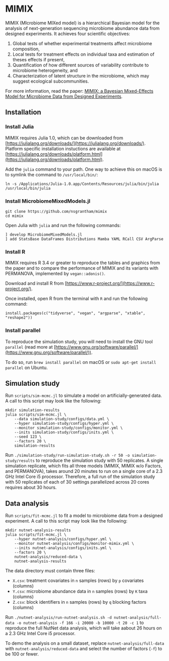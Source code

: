 # MIMIX

MIMIX (MIcrobiome MIXed model) is a hierarchical Bayesian model for the analysis of next-generation sequencing microbiome abundance data from designed experiments. It achieves four scientific objectives:

1. Global tests of whether experimental treatments affect microbiome composition, 
2. Local tests for treatment effects on individual taxa and estimation of theses effects if present,
3. Quantification of how different sources of variability contribute to microbiome heterogeneity, and
4. Characterization of latent structure in the microbiome, which may suggest ecological subcommunities.

For more information, read the paper: [MIMIX: a Bayesian Mixed-Effects Model for Microbiome Data from Designed Experiments](https://arxiv.org/abs/1703.07747).

## Installation

### Install Julia

MIMIX requires Julia 1.0, which can be downloaded from [https://julialang.org/downloads/](https://julialang.org/downloads/). Platform specific installation instuctions are available at [https://julialang.org/downloads/platform.html](https://julialang.org/downloads/platform.html).

Add the `julia` command to your path. One way to achieve this on macOS is to symlink the command to `/usr/local/bin/`:

```
ln -s /Applications/Julia-1.0.app/Contents/Resources/julia/bin/julia /usr/local/bin/julia
```

### Install MicrobiomeMixedModels.jl

```
git clone https://github.com/nsgrantham/mimix
cd mimix
```

Open Julia with `julia` and run the following commands:

```
] develop MicrobiomeMixedModels.jl
] add StatsBase DataFrames Distributions Mamba YAML RCall CSV ArgParse
```


### Install R

MIMIX requires R 3.4 or greater to reproduce the tables and graphics from the paper and to compare the performance of MIMIX and its variants with PERMANOVA, implemented by `vegan::adonis()`.

Download and install R from [https://www.r-project.org/](https://www.r-project.org/).

Once installed, open R from the terminal with `R` and run the following command:

```
install.packages(c("tidyverse", "vegan", "argparse", "xtable", "reshape2"))
```

### Install parallel

To reproduce the simulation study, you will need to install the GNU tool `parallel` (read more at [https://www.gnu.org/software/parallel/](https://www.gnu.org/software/parallel/)).

To do so, run `brew install parallel` on macOS or `sudo apt-get install parallel` on Ubuntu.


## Simulation study

Run `scripts/sim-mcmc.jl` to simulate a model on artificially-generated data. A call to this script may look like the following:

```
mkdir simulation-results
julia scripts/sim-mcmc.jl \
    --data simulation-study/configs/data.yml \
    --hyper simulation-study/configs/hyper.yml \
    --monitor simulation-study/configs/monitor.yml \
    --inits simulation-study/configs/inits.yml \
    --seed 123 \
    --factors 20 \
    simulation-results
```

Run `./simulation-study/run-simulation-study.sh -r 50 -o simulation-study/results` to reproduce the simulation study with 50 replicates. A single simulation replicate, which fits all three models (MIMIX, MIMIX w/o Factors, and PERMANOVA), takes around 20 minutes to run on a single core of a 2.3 GHz Intel Core i5 processor. Therefore, a full run of the simulation study with 50 replicates of each of 30 settings parallelized across 20 cores requires about 30 hours.


## Data analysis

Run `scripts/fit-mcmc.jl` to fit a model to microbiome data from a designed experiment. A call to this script may look like the following:

```
mkdir nutnet-analysis-results
julia scripts/fit-mcmc.jl \
    --hyper nutnet-analysis/configs/hyper.yml \
    --monitor nutnet-analysis/configs/monitor-mimix.yml \
    --inits nutnet-analysis/configs/inits.yml \
    --factors 20 \
    nutnet-analysis/reduced-data \
    nutnet-analysis-results
```

The data directory must contain three files:
- `X.csv`: treatment covariates in `n` samples (rows) by `p` covariates (columns)
- `Y.csv`: microbiome abundance data in `n` samples (rows) by `K` taxa (columns)
- `Z.csv`: block identifiers in `n` samples (rows) by `q` blocking factors (columns)

Run `./nutnet-analysis/run-nutnet-analysis.sh -d nutnet-analysis/full-data -o nutnet-analysis -f 166 -i 20000 -b 10000 -t 20 -c 1` to reproduce the full NutNet data analysis, which will take aabout 26 hours on a 2.3 GHz Intel Core i5 processor.

To demo the analysis on a small dataset, replace `nutnet-analysis/full-data` with `nutnet-analysis/reduced-data` and select the number of factors (`-f`) to be 100 or fewer.


